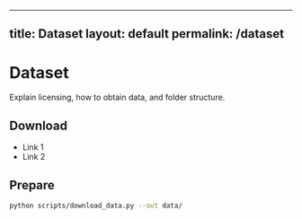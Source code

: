 
---
title: Dataset
layout: default
permalink: /dataset
---

# Dataset

Explain licensing, how to obtain data, and folder structure.

## Download
- Link 1
- Link 2

## Prepare
```bash
python scripts/download_data.py --out data/
```
